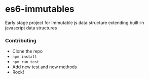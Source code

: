 # es6-immutables
Early stage project for Immutable js data structure extending built-in javascript data structures

### Contributing

- Clone the repo
- `npm install`
- `npm run test`
- Add new test and new methods
- Rock!